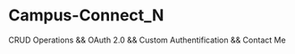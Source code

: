 # Campus-Connect_N
CRUD Operations &amp;&amp; OAuth 2.0 &amp;&amp; Custom Authentification &amp;&amp; Contact Me
